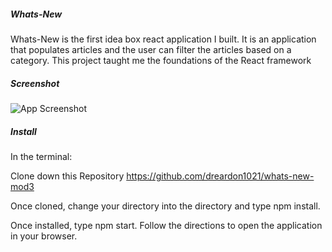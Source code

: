 ##### Whats-New

Whats-New is the first idea box react application I built. It is an application that populates articles and the user can filter the articles based on a category. This project taught me the foundations of the React framework



##### Screenshot

![App Screenshot](https://user-images.githubusercontent.com/56371796/77121175-3b8f1b00-6a00-11ea-9289-66036e5a0153.png)

##### Install

In the terminal:

Clone down this Repository https://github.com/dreardon1021/whats-new-mod3

Once cloned, change your directory into the directory and type npm install.

Once installed, type npm start. Follow the directions to open the application in your browser.